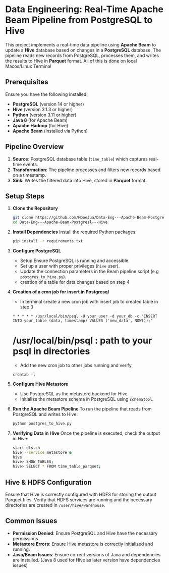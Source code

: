 # Data Engineering: Real-Time Apache Beam Pipeline from PostgreSQL to Hive

This project implements a real-time data pipeline using **Apache Beam** to update a **Hive** database based on changes in a **PostgreSQL** database. The pipeline reads new records from PostgreSQL, processes them, and writes the results to Hive in **Parquet** format.
All of this is done on local Macos/Linux Terminal

## Prerequisites

Ensure you have the following installed:

- **PostgreSQL** (version 14 or higher)
- **Hive** (version 3.1.3 or higher)
- **Python** (version 3.11 or higher)
- **Java 8** (for Apache Beam)
- **Apache Hadoop** (for Hive)
- **Apache Beam** (installed via Python)

## Pipeline Overview

1. **Source**: PostgreSQL database table (`time_table`) which captures real-time events.
2. **Transformation**: The pipeline processes and filters new records based on a timestamp.
3. **Sink**: Writes the filtered data into Hive, stored in **Parquet** format.

## Setup Steps

1. **Clone the Repository**
   ```bash
   git clone https://github.com/MboeJua/Data-Eng---Apache-Beam-Postgresl---Hive.git
   cd Data-Eng---Apache-Beam-Postgresl---Hive
   ```

2. **Install Dependencies**
   Install the required Python packages:
   ```bash
   pip install -r requirements.txt
   ```

3. **Configure PostgreSQL**
   - Setup Ensure PostgreSQL is running and accessible.
   - Set up a user with proper privileges (`hive` user).
   - Update the connection parameters in the Beam pipeline script (e.g `postgres_to_hive.py`).
   - creation of a table for data changes based on step 4

4. **Creation of a cron job for insert in Postgresql**
   - In terminal create a new cron job with insert job to created table in step 3
   ```nano ~/postgres_cron_job
   * * * * * /usr/local/bin/psql -U your_user -d your_db -c "INSERT INTO your_table (data, timestamp) VALUES ('new_data', NOW());"
   ```
   # /usr/local/bin/psql : path to your psql in directories
   - Add the new cron job to other jobs running and verify
   ```crontab ~/my_cron_job
   crontab -l
   ```

6. **Configure Hive Metastore**
   - Use PostgreSQL as the metastore backend for Hive.
   - Initialize the metastore schema in PostgreSQL using `schematool`.

7. **Run the Apache Beam Pipeline**
   To run the pipeline that reads from PostgreSQL and writes to Hive:
   ```bash
   python postgres_to_hive.py
   ```

8. **Verifying Data in Hive**
   Once the pipeline is executed, check the output in Hive:
   ```bash
   start-dfs.sh
   hive --service metastore &
   hive
   hive> SHOW TABLES;
   hive> SELECT * FROM time_table_parquet;
   ```

## Hive & HDFS Configuration

Ensure that Hive is correctly configured with HDFS for storing the output Parquet files. Verify that HDFS services are running and the necessary directories are created in `/user/hive/warehouse`.

## Common Issues

- **Permission Denied**: Ensure PostgreSQL and Hive have the necessary permissions.
- **Metastore Errors**: Ensure Hive metastore is correctly initialized and running.
- **Java/Beam Issues**: Ensure correct versions of Java and dependencies are installed. (Java 8 used for Hive as later version have dependencies issues)
